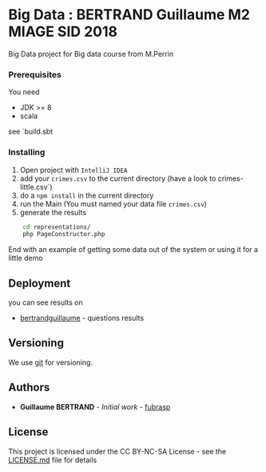 # Big Data : BERTRAND Guillaume M2 MIAGE SID 2018

Big Data project for Big data course from M.Perrin

### Prerequisites

You need 

* JDK >= 8
* scala

see `build.sbt

### Installing

1. Open project with `IntelliJ IDEA`
2. add your `crimes.csv` to the current directory (have a look to crimes-little.csv`)
3. do a `npm install` in the current directory
4. run the Main (You must named your data file `crimes.csv`)
5. generate the results

```bash
    cd representations/
    php PageConstructor.php 
```

End with an example of getting some data out of the system or using it for a little demo


## Deployment

you can see results on 
* [bertrandguillaume](http://www.bertrandguillaume.fr/q1.html) - questions results

## Versioning

We use [git](https://git-scm.com/) for versioning. 

## Authors

* **Guillaume BERTRAND** - *Initial work* - [fubrasp](https://github.com/fubrasp)

## License

This project is licensed under the CC BY-NC-SA License - see the [LICENSE.md](LICENSE.md) file for details

